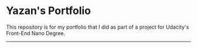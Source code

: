 
# Yazan's Portfolio

This repository is for my portfolio that I did as part of a project for Udacity's Front-End Nano Degree.

-----
